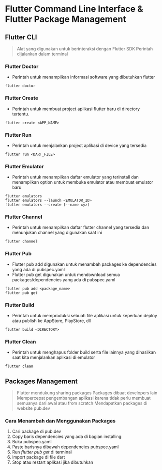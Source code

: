 # Flutter Command Line Interface & Flutter Package Management

## Flutter CLI

> Alat yang digunakan untuk berinteraksi dengan Flutter SDK
> Perintah dijalankan dalam terminal

### Flutter Doctor

- Perintah untuk menampilkan informasi software yang dibutuhkan flutter

```
flutter doctor
```

### Flutter Create

- Perintah untuk membuat project aplikasi flutter baru di directory tertentu.

```
flutter create <APP_NAME>
```
### Flutter Run
- Perintah untuk menjalankan project aplikasi di device yang tersedia
```
flutter run <DART_FILE>
```

### Flutter Emulator
- Perintah untuk menampilkan daftar emulator yang terinstall dan menampilkan option untuk membuka emulator atau membuat emulator baru
```
flutter emulators
flutter emulators --launch <EMULATOR_ID>
flutter emulators --create [--name xyz]
```

### Flutter Channel
- Perintah untuk menampilkan daftar flutter channel yang tersedia dan menunjukan channel yang digunakan saat ini
```
flutter channel
```
### Flutter Pub
- Flutter pub add digunakan untuk menambah packages ke dependencies yang ada di pubspec.yaml
- Flutter pub get digunakan untuk mendownload semua packages/dependencies yang ada di pubspec.yaml
```
flutter pub add <package_name>
flutter pub get
```

### Flutter Build
- Perintah untuk memproduksi sebuah file aplikasi untuk keperluan deploy atau publish ke AppStore, PlayStore, dll
```
flutter build <DIRECTORY>
```
### Flutter Clean
- Perintah untuk menghapus folder build serta file lainnya yang dihasilkan saat kita menjalankan aplikasi di emulator
```
flutter clean
```

## Packages Management
> Flutter mendukung sharing packages
> Packages dibuat developers lain
> Mempercepat pengembangan aplikasi karena tidak perlu membuat semuanya dari awal atau from scratch
> Mendapatkan packages di website pub.dev

### Cara Menambah dan Menggunakan Packages
1. Cari package di pub.dev
2. Copy baris dependencies yang ada di bagian installing
3. Buka pubspec.yaml
4. Paste barisnya dibawah dependencies pubspec.yaml
5. Run *flutter pub get* di terminal
6. Import package di file dart
7. Stop atau restart aplikasi jika dibutuhkan